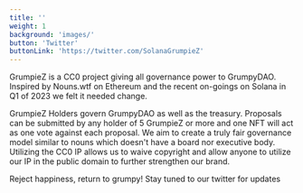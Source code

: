 ```yaml
---
title: ''
weight: 1
background: 'images/'
button: 'Twitter'
buttonLink: 'https://twitter.com/SolanaGrumpieZ'
---
```

GrumpieZ is a CC0 project giving all governance power to GrumpyDAO. Inspired by Nouns.wtf on Ethereum and the recent on-goings on Solana in Q1 of 2023 we felt it needed change.

GrumpieZ Holders govern GrumpyDAO as well as the treasury. Proposals can be submitted by any holder of 5 GrumpieZ or more and one NFT will act as one vote against each proposal. We aim to create a truly fair governance model similar to nouns which doesn't have a board nor executive body. Utilizing the CC0 IP allows us to waive copyright and allow anyone to utilize our IP in the public domain to further strengthen our brand.

Reject happiness, return to grumpy! Stay tuned to our twitter for updates